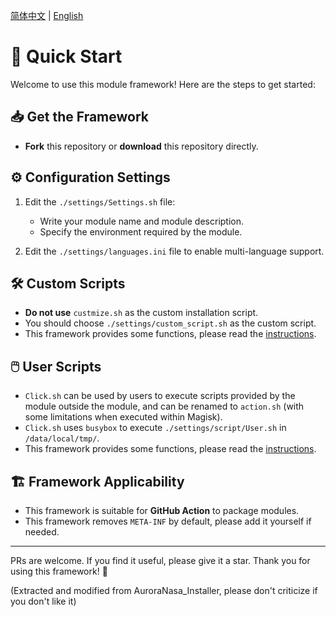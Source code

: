[简体中文](README.md) | [English](README_EN.md)

# 🚀 Quick Start

Welcome to use this module framework! Here are the steps to get started:

## 📥 Get the Framework

- **Fork** this repository or **download** this repository directly.

## ⚙️ Configuration Settings

1. Edit the `./settings/Settings.sh` file:
   - Write your module name and module description.
   - Specify the environment required by the module.

2. Edit the `./settings/languages.ini` file to enable multi-language support.

## 🛠️ Custom Scripts

- **Do not use** `custmize.sh` as the custom installation script.
- You should choose `./settings/custom_script.sh` as the custom script.
- This framework provides some functions, please read the [instructions](SCRIPT_EN.md).

## 🖱️ User Scripts

- `Click.sh` can be used by users to execute scripts provided by the module outside the module, and can be renamed to `action.sh` (with some limitations when executed within Magisk).
- `Click.sh` uses `busybox` to execute `./settings/script/User.sh` in `/data/local/tmp/`.
- This framework provides some functions, please read the [instructions](SCRIPT_EN.md).

## 🏗️ Framework Applicability

- This framework is suitable for **GitHub Action** to package modules.
- This framework removes `META-INF` by default, please add it yourself if needed.

---

PRs are welcome. If you find it useful, please give it a star. Thank you for using this framework! 🚀

(Extracted and modified from AuroraNasa_Installer, please don't criticize if you don't like it)